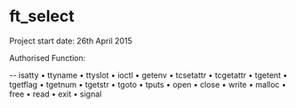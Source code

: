 # ft_select
Project start date: 26th April 2015

Authorised Function:

-- isatty
• ttyname
• ttyslot
• ioctl
• getenv
• tcsetattr
• tcgetattr
• tgetent
• tgetflag
• tgetnum
• tgetstr
• tgoto
• tputs
• open
• close
• write
• malloc
• free
• read
• exit
• signal
